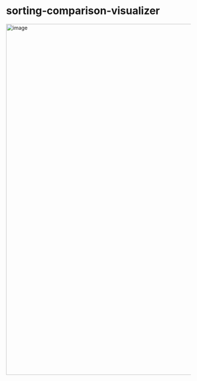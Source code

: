 # sorting-comparison-visualizer
<img width="958" alt="image" src="https://github.com/avinandan04/sorting-comparison-visualizer/assets/113305375/ecc68fc5-6cae-440a-94f8-080483ec8b1d">
